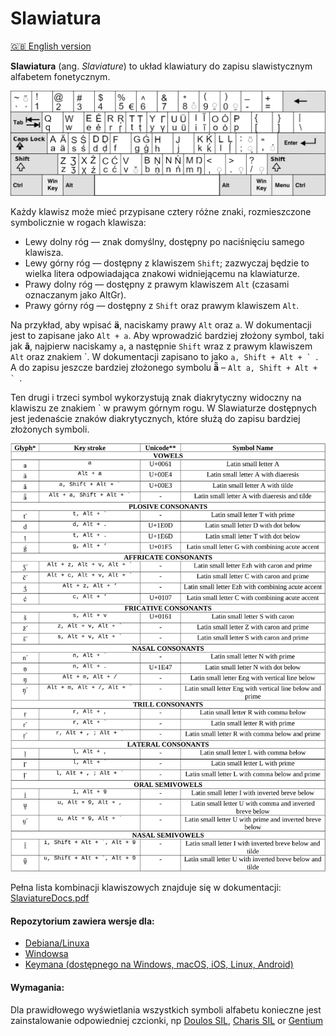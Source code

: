 
# Slawiatura

[🇬🇧 English version](../README.md)

**Slawiatura** (ang. *Slaviature*) to układ klawiatury do zapisu slawistycznym alfabetem fonetycznym. 

![slaviature](../slaviature.png)

Każdy klawisz może mieć przypisane cztery różne znaki, rozmieszczone
symbolicznie w rogach klawisza:

- Lewy dolny róg — znak domyślny, dostępny po naciśnięciu samego klawisza.
- Lewy górny róg — dostępny z klawiszem `Shift`; zazwyczaj będzie to wielka litera
  odpowiadająca znakowi widniejącemu na klawiaturze.
- Prawy dolny róg — dostępny z prawym klawiszem `Alt` (czasami oznaczanym jako
  AltGr).
- Prawy górny róg — dostępny z `Shift` oraz prawym klawiszem `Alt`.

Na przykład, aby wpisać **ä**, naciskamy prawy `Alt` oraz `a`. W dokumentacji jest
to zapisane jako `Alt + a`.  Aby wprowadzić bardziej złożony symbol, taki jak
**ã**, najpierw naciskamy `a`, a następnie `Shift` wraz z prawym klawiszem `Alt`
oraz znakiem \`. W dokumentacji zapisano to jako ``a, Shift + Alt + ` ``. A do
zapisu jeszcze bardziej złożonego symbolu **ä̃**  – ``Alt a, Shift + Alt + ` ``. 
 
Ten drugi i trzeci symbol wykorzystują znak diakrytyczny widoczny na klawiszu ze
znakiem \` w prawym górnym rogu. W Slawiaturze dostępnych jest jedenaście znaków
diakrytycznych, które służą do zapisu bardziej złożonych symboli.

![slaviature_docs.png](../slaviature_docs.png)

Pełna lista kombinacji klawiszowych znajduje się w dokumentacji: [SlaviatureDocs.pdf](../keyman/extras/SlaviatureDocs.pdf)

#### Repozytorium zawiera wersje dla:

- [Debiana/Linuxa](../linux/pl/README.md)
- [Windowsa](../windows/pl/README.md)
- [Keymana (dostępnego na Windows, macOS, iOS, Linux, Android)](../keyman/pl/README.md)

#### Wymagania:

Dla prawidłowego wyświetlania wszystkich symboli alfabetu konieczne jest zainstalowanie
odpowiedniej czcionki, np [Doulos SIL](https://software.sil.org/doulos/), [Charis SIL](https://software.sil.org/charis/)  or   [Gentium](https://software.sil.org/gentium/)
